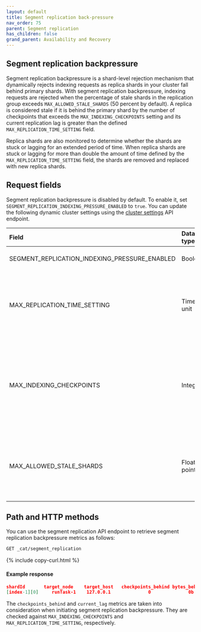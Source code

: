 ```yaml
---
layout: default
title: Segment replication back-pressure
nav_order: 75
parent: Segment replication
has_children: false
grand_parent: Availability and Recovery
---
```


## Segment replication backpressure

Segment replication backpressure is a shard-level rejection mechanism that dynamically rejects indexing requests as replica shards in your cluster fall behind primary shards. With segment replication backpressure, indexing requests are rejected when the percentage of stale shards in the replication group exceeds `MAX_ALLOWED_STALE_SHARDS` (50 percent by default). A replica is considered stale if it is behind the primary shard by the number of checkpoints that exceeds the `MAX_INDEXING_CHECKPOINTS` setting and its current replication lag is greater than the defined `MAX_REPLICATION_TIME_SETTING` field.

Replica shards are also monitored to determine whether the shards are stuck or lagging for an extended period of time. When replica shards are stuck or lagging for more than double the amount of time defined by the `MAX_REPLICATION_TIME_SETTING` field, the shards are removed and replaced with new replica shards.

## Request fields

Segment replication backpressure is disabled by default. To enable it, set `SEGMENT_REPLICATION_INDEXING_PRESSURE_ENABLED` to `true`. You can update the following dynamic cluster settings using the [cluster settings]({{site.url}}{{site.baseurl}}/api-reference/cluster-api/cluster-settings/) API endpoint.

Field | Data type | Description
:--- | :--- | :---
SEGMENT_REPLICATION_INDEXING_PRESSURE_ENABLED | Boolean | Enables the segment replication backpressure mechanism. Default is `false`.
MAX_REPLICATION_TIME_SETTING | Time unit | The maximum time that a replica shard can take to copy from primary. Once `MAX_REPLICATION_TIME_SETTING` is breached along with `MAX_INDEXING_CHECKPOINTS`, the segment replication backpressure mechanism is initiated. Default is `5 minutes`.
MAX_INDEXING_CHECKPOINTS | Integer | The maximum number of indexing checkpoints that a replica shard can fall behind when copying from primary. Once `MAX_INDEXING_CHECKPOINTS` is breached along with `MAX_REPLICATION_TIME_SETTING`, the segment replication backpressure mechanism is initiated. Default is `4` checkpoints.
MAX_ALLOWED_STALE_SHARDS | Floating point | The maximum number of stale replica shards that can exist in a replication group. Once `MAX_ALLOWED_STALE_SHARDS` is breached, the segment replication backpressure mechanism is initiated. Default is `.5`, which is 50% of a replication group.

## Path and HTTP methods

You can use the segment replication API endpoint to retrieve segment replication backpressure metrics as follows:

```bash
GET _cat/segment_replication
```
{% include copy-curl.html %}

#### Example response

```json
shardId       target_node    target_host   checkpoints_behind bytes_behind   current_lag   last_completed_lag   rejected_requests
[index-1][0]     runTask-1    127.0.0.1              0              0b           0s              7ms                    0
```

The `checkpoints_behind` and `current_lag` metrics are taken into consideration when initiating segment replication backpressure. They are checked against `MAX_INDEXING_CHECKPOINTS` and `MAX_REPLICATION_TIME_SETTING`, respectively.
